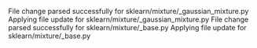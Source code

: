 File change parsed successfully for sklearn/mixture/_gaussian_mixture.py
Applying file update for sklearn/mixture/_gaussian_mixture.py
File change parsed successfully for sklearn/mixture/_base.py
Applying file update for sklearn/mixture/_base.py
